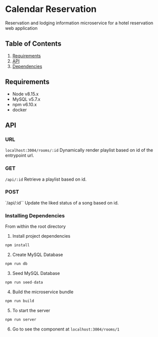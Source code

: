 # Calendar Reservation
Reservation and lodging information microservice for a hotel reservation web application

## Table of Contents
1. [Requirements](#requirements)
1. [API](#API)
1. [Dependencies](#dependencies)

## Requirements
- Node v8.15.x
- MySQL v5.7.x
- npm v6.10.x
- docker

## API
### URL
`localhost:3004/rooms/:id`
Dynamically render playlist based on id of the entrypoint url.

### GET
`/api/:id`
Retrieve a playlist based on id.

### POST
`/api/:id``
Update the liked status of a song based on id.

### Installing Dependencies
From within the root directory

1. Install project dependencies
```javascript
npm install
```

2. Create MySQL Database
```javascript
npm run db
```

3. Seed MySQL Database
```javascript
npm run seed-data
```

4. Build the microservice bundle
```javascript
npm run build
```

5. To start the server
```javascript
npm run server
```

6. Go to see the component at `localhost:3004/rooms/1`
